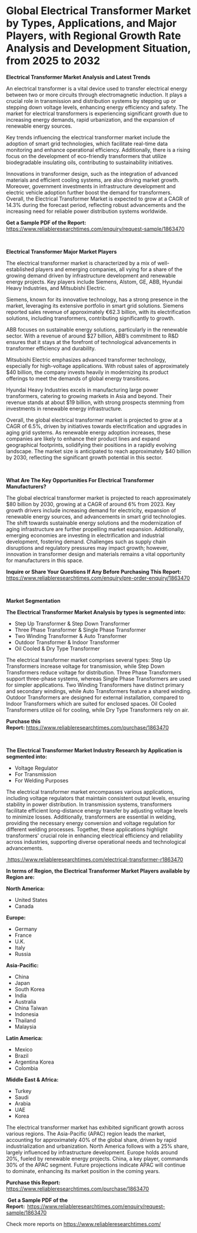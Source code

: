 <p><h1>Global Electrical Transformer Market by Types, Applications, and Major Players, with Regional Growth Rate Analysis and Development Situation, from 2025 to 2032</h1></p><p><strong>Electrical Transformer Market Analysis and Latest Trends</strong></p>
<p><p>An electrical transformer is a vital device used to transfer electrical energy between two or more circuits through electromagnetic induction. It plays a crucial role in transmission and distribution systems by stepping up or stepping down voltage levels, enhancing energy efficiency and safety. The market for electrical transformers is experiencing significant growth due to increasing energy demands, rapid urbanization, and the expansion of renewable energy sources. </p><p>Key trends influencing the electrical transformer market include the adoption of smart grid technologies, which facilitate real-time data monitoring and enhance operational efficiency. Additionally, there is a rising focus on the development of eco-friendly transformers that utilize biodegradable insulating oils, contributing to sustainability initiatives. </p><p>Innovations in transformer design, such as the integration of advanced materials and efficient cooling systems, are also driving market growth. Moreover, government investments in infrastructure development and electric vehicle adoption further boost the demand for transformers. Overall, the Electrical Transformer Market is expected to grow at a CAGR of 14.3% during the forecast period, reflecting robust advancements and the increasing need for reliable power distribution systems worldwide.</p></p>
<p><strong>Get a Sample PDF of the Report:&nbsp;</strong> <a href="https://www.reliableresearchtimes.com/enquiry/request-sample/1863470?utm_campaign=2033&utm_medium=2&utm_source=Github&utm_content=ia&utm_term=11022025&utm_id=electrical-transformer">https://www.reliableresearchtimes.com/enquiry/request-sample/1863470</a></p>
<p>&nbsp;</p>
<p><strong>Electrical Transformer Major Market Players</strong></p>
<p><p>The electrical transformer market is characterized by a mix of well-established players and emerging companies, all vying for a share of the growing demand driven by infrastructure development and renewable energy projects. Key players include Siemens, Alstom, GE, ABB, Hyundai Heavy Industries, and Mitsubishi Electric.</p><p>Siemens, known for its innovative technology, has a strong presence in the market, leveraging its extensive portfolio in smart grid solutions. Siemens reported sales revenue of approximately €62.3 billion, with its electrification solutions, including transformers, contributing significantly to growth.</p><p>ABB focuses on sustainable energy solutions, particularly in the renewable sector. With a revenue of around $27 billion, ABB’s commitment to R&D ensures that it stays at the forefront of technological advancements in transformer efficiency and durability.</p><p>Mitsubishi Electric emphasizes advanced transformer technology, especially for high-voltage applications. With robust sales of approximately $40 billion, the company invests heavily in modernizing its product offerings to meet the demands of global energy transitions.</p><p>Hyundai Heavy Industries excels in manufacturing large power transformers, catering to growing markets in Asia and beyond. Their revenue stands at about $19 billion, with strong prospects stemming from investments in renewable energy infrastructure.</p><p>Overall, the global electrical transformer market is projected to grow at a CAGR of 6.5%, driven by initiatives towards electrification and upgrades in aging grid systems. As renewable energy adoption increases, these companies are likely to enhance their product lines and expand geographical footprints, solidifying their positions in a rapidly evolving landscape. The market size is anticipated to reach approximately $40 billion by 2030, reflecting the significant growth potential in this sector.</p></p>
<p>&nbsp;</p>
<p><strong>What Are The Key Opportunities For Electrical Transformer Manufacturers?</strong></p>
<p><p>The global electrical transformer market is projected to reach approximately $80 billion by 2030, growing at a CAGR of around 6% from 2023. Key growth drivers include increasing demand for electricity, expansion of renewable energy sources, and advancements in smart grid technologies. The shift towards sustainable energy solutions and the modernization of aging infrastructure are further propelling market expansion. Additionally, emerging economies are investing in electrification and industrial development, fostering demand. Challenges such as supply chain disruptions and regulatory pressures may impact growth; however, innovation in transformer design and materials remains a vital opportunity for manufacturers in this space.</p></p>
<p><strong>Inquire or Share Your Questions If Any Before Purchasing This Report:</strong> <a href="https://www.reliableresearchtimes.com/enquiry/pre-order-enquiry/1863470?utm_campaign=2033&utm_medium=2&utm_source=Github&utm_content=ia&utm_term=11022025&utm_id=electrical-transformer">https://www.reliableresearchtimes.com/enquiry/pre-order-enquiry/1863470</a></p>
<p>&nbsp;</p>
<p><strong>Market Segmentation</strong></p>
<p><strong>The Electrical Transformer Market Analysis by types is segmented into:</strong></p>
<p><ul><li>Step Up Transformer & Step Down Transformer</li><li>Three Phase Transformer & Single Phase Transformer</li><li>Two Winding Transformer & Auto Transformer</li><li>Outdoor Transformer & Indoor Transformer</li><li>Oil Cooled & Dry Type Transformer</li></ul></p>
<p><p>The electrical transformer market comprises several types: Step Up Transformers increase voltage for transmission, while Step Down Transformers reduce voltage for distribution. Three Phase Transformers support three-phase systems, whereas Single Phase Transformers are used for simpler applications. Two Winding Transformers have distinct primary and secondary windings, while Auto Transformers feature a shared winding. Outdoor Transformers are designed for external installation, compared to Indoor Transformers which are suited for enclosed spaces. Oil Cooled Transformers utilize oil for cooling, while Dry Type Transformers rely on air.</p></p>
<p><strong>Purchase this Report:&nbsp;</strong><a href="https://www.reliableresearchtimes.com/purchase/1863470?utm_campaign=2033&utm_medium=2&utm_source=Github&utm_content=ia&utm_term=11022025&utm_id=electrical-transformer">https://www.reliableresearchtimes.com/purchase/1863470</a></p>
<p>&nbsp;</p>
<p><strong>The Electrical Transformer Market Industry Research by Application is segmented into:</strong></p>
<p><ul><li>Voltage Regulator</li><li>For Transmission</li><li>For Welding Purposes</li></ul></p>
<p><p>The electrical transformer market encompasses various applications, including voltage regulators that maintain consistent output levels, ensuring stability in power distribution. In transmission systems, transformers facilitate efficient long-distance energy transfer by adjusting voltage levels to minimize losses. Additionally, transformers are essential in welding, providing the necessary energy conversion and voltage regulation for different welding processes. Together, these applications highlight transformers' crucial role in enhancing electrical efficiency and reliability across industries, supporting diverse operational needs and technological advancements.</p></p>
<p><a href="https://www.reliableresearchtimes.com/electrical-transformer-r1863470?utm_campaign=2033&utm_medium=2&utm_source=Github&utm_content=ia&utm_term=11022025&utm_id=electrical-transformer">&nbsp;https://www.reliableresearchtimes.com/electrical-transformer-r1863470</a></p>
<p><strong>In terms of Region, the Electrical Transformer Market Players available by Region are:</strong></p>
<p>
    <p> <strong> North America: </strong>
        <ul>
            <li>United States</li>
            <li>Canada</li>
        </ul>
        </p> 
    <p> <strong> Europe: </strong>
        <ul>
            <li>Germany</li>
            <li>France</li>
            <li>U.K.</li>
            <li>Italy</li>
            <li>Russia</li>
        </ul>
        </p> 
    <p> <strong> Asia-Pacific: </strong>
        <ul>
            <li>China</li>
            <li>Japan</li>
            <li>South Korea</li>
            <li>India</li>
            <li>Australia</li>
            <li>China Taiwan</li>
            <li>Indonesia</li>
            <li>Thailand</li>
            <li>Malaysia</li>
        </ul>
        </p> 
    <p> <strong> Latin America: </strong>
        <ul>
            <li>Mexico</li>
            <li>Brazil</li>
            <li>Argentina Korea</li>
            <li>Colombia</li>
        </ul>
        </p> 
    <p> <strong> Middle East & Africa: </strong>
        <ul>
            <li>Turkey</li>
            <li>Saudi</li>
            <li>Arabia</li>
            <li>UAE</li>
            <li>Korea</li>
        </ul>
    </p>
    </p>
<p><p>The electrical transformer market has exhibited significant growth across various regions. The Asia-Pacific (APAC) region leads the market, accounting for approximately 40% of the global share, driven by rapid industrialization and urbanization. North America follows with a 25% share, largely influenced by infrastructure development. Europe holds around 20%, fueled by renewable energy projects. China, a key player, commands 30% of the APAC segment. Future projections indicate APAC will continue to dominate, enhancing its market position in the coming years.</p></p>
<p><strong>Purchase this Report: </strong><a href="https://www.reliableresearchtimes.com/purchase/1863470?utm_campaign=2033&utm_medium=2&utm_source=Github&utm_content=ia&utm_term=11022025&utm_id=electrical-transformer">https://www.reliableresearchtimes.com/purchase/1863470</a></p>
<p>&nbsp;<strong>Get a Sample PDF of the Report:&nbsp;&nbsp;</strong><a href="https://www.reliableresearchtimes.com/enquiry/request-sample/1863470?utm_campaign=2033&utm_medium=2&utm_source=Github&utm_content=ia&utm_term=11022025&utm_id=electrical-transformer">https://www.reliableresearchtimes.com/enquiry/request-sample/1863470</a></p>
<p><strong></strong></p>
<p>Check more reports on <a href="https://www.reliableresearchtimes.com/?utm_campaign=2033&utm_medium=2&utm_source=Github&utm_content=ia&utm_term=11022025&utm_id=electrical-transformer">https://www.reliableresearchtimes.com/</a></p>